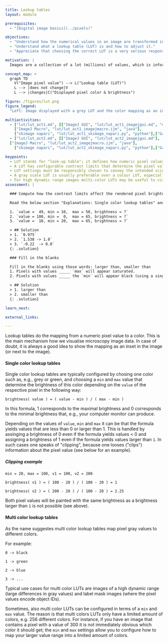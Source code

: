 ```yaml
---
title: Lookup tables
layout: module

prerequisites:
  - "[Digital image basics](../pixels)"

objectives:
  - "Understand how the numerical values in an image are transformed into colourful images."
  - "Understand what a lookup table (LUT) is and how to adjust it."
  - "Appreciate that choosing the correct LUT is a very serious responsibility when preparing images for a talk or publication."

motivation: |
  Images are a collection of a lot (millions) of values, which is information that is hard to process for our human brains. Thus, one typically assigns a color to each distinct value, by means of a lookup table (LUT). There is no fix recipe for how to adjust this mapping from numbers to colors. It is easy to chose a mapping that hides certain information in an image, while emphasising other information. Thus, configuring this mapping properly is a great responsibility that scientists have to take on when presenting their image data. 

concept_map: >
  graph TD
    V("Image pixel value") --> L("Lookup table (LUT)")
    L --> |does not change|V
    L --> |changes|C("Displayed pixel color & brightness")

figure: /figures/lut.png
figure_legend:
  "Left: Image displayed with a grey LUT and the color mapping as an inset. Right: Image shown with several different LUTs."

multiactivities:
  - ["lut/lut_act1.md", [["ImageJ GUI", "lut/lut_act1_imagejgui.md", "markdown"], 
	["ImageJ Macro", "lut/lut_act1_imagejmacro.ijm", "java"], 
	["skimage napari", "lut/lut_act1_skimage_napari.py", "python"],["Galaxy Napari","lut/lut_act1_galaxy.md"]]]
  - ["lut/lut_act2.md", [["ImageJ GUI", "lut/lut_act2_imagejgui.md"], 
  ["ImageJ Macro", "lut/lut_act2_imagejmacro.ijm", "java"], 
	["skimage napari", "lut/lut_act2_skimage_napari.py", "python"],["Galaxy Napari","lut/lut_act2_galaxy.md"]]]

keypoints:
  - LUT stands for "look-up table"; it defines how numeric pixel values are mapped to colors for display.
  - A LUT has configurable contrast limits that determine the pixel value range that is rendered linearly.
  - LUT settings must be responsibly chosen to convey the intended scientific message and not to hide relevant information.
  - A gray scale LUT is usually preferable over a colour LUT, especially blue and red are not well visible for many people. 
  - For high dynamic range images multi-color LUTs may be useful to visualise a wider range of pixel values.
assessment: |

  ### Compute how the contrast limits affect the rendered pixel brightness

  Read the below section "Explanations: Single color lookup tables" and use the formula that is given there to compute the rendered pixel brightness for the following scenarios:

  1. `value =  49, min = 10,  max = 50, brightness = ?`
  2. `value = 100, min =  0,  max = 65, brightness = ?`
  3. `value =  10, min = 20,  max = 65, brightness = ?`

  > ## Solution
  > 1. `0.975`
  > 2. `1.538 -> 1.0`
  > 3. `-0.22  -> 0.0`  
  {: .solution}

  ### Fill in the blanks

  Fill in the blanks using those words: larger than, smaller than
  1. Pixels with values _____ `max` will appear saturated.
  2. Pixels with values _____ the `min` will appear black (using a single color LUT).

  > ## Solution
  > 1. larger than
  > 2. smaller than
  {: .solution}

learn_next:

external_links:

---
```


Lookup tables do the mapping from a numeric pixel value to a color. This is the main mechanism how we visualise microscopy image data. In case of doubt, it is always a good idea to show the mapping as an inset in the image (or next to the image).

#### Single color lookup tables

Single color lookup tables are typically configured by chosing one color such as, e.g., grey or green, and choosing a `min` and `max` value that determine the brightness of this color depending on the `value` of the respective pixel in the following way:

`brightness( value ) = ( value - min ) / ( max - min )`

In this formula, 1 corresponds to the maximal brightness and 0 corresponds to the minimal brightness that, e.g., your computer monitor can produce.

Depending on the values of `value`, `min` and `max` it can be that the formula yields values that are less than 0 or larger than 1. 
This is handled by assinging a brightness of 0 even if the formula yields values < 0 and assigning a brightness of 1 even if the formula yields values 
larger than `1`. In such cases one speaks of "clipping", because one looses ("clips") information about the pixel value (see below for an example).

##### Clipping example

`min = 20, max = 100, v1 = 100, v2 = 200`

`brightness( v1 ) = ( 100 - 20 ) / ( 100 - 20 ) = 1`

`brightness( v2 ) = ( 200 - 20 ) / ( 100 - 20 ) = 2.25`

Both pixel values will be painted with the same brightness as a brightness larger than `1` is not possible (see above).

#### Multi color lookup tables

As the name suggestes multi color lookup tables map pixel gray values to different colors.

For example:

`0 -> black`

`1 -> green`

`2 -> blue`

`3 -> ...`

Typical use cases for multi color LUTs are images of a high dynamic range (large differences in gray values) and label mask images (where the pixel values encode object IDs).

Sometimes, also multi color LUTs can be configured in terms of a `min` and `max` value. The reason is that multi colors LUTs only have a limited amount of colors, e.g. 256 different colors. For instance, if you have an image that contains a pixel with a value of 300 it is not immediately obvious which color it should get; the `min` and `max` settings allow you to configure how to map your larger value range into a limited amount of colors.

